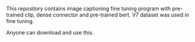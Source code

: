 This repository contains image captioning fine tuning program with pre-trained clip, dense connector and pre-trained bert. V7 dataset was used in fine tuning.

Anyone can download and use this.
